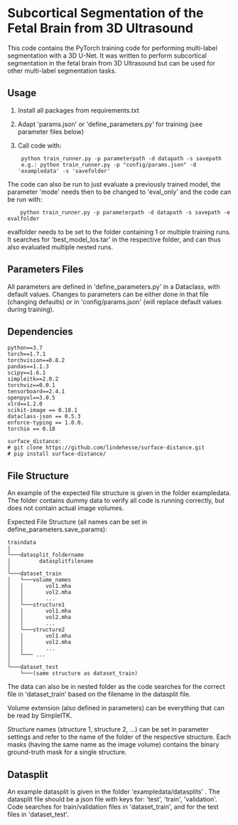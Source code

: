 # Subcortical Segmentation of the Fetal Brain from 3D Ultrasound

This code contains the PyTorch training code for performing multi-label segmentation with a 3D U-Net. It was written to perform subcortical segmentation in the fetal brain from 3D Ultrasound but can be used for other multi-label segmentation tasks.
## Usage

1. Install all packages from requirements.txt
2. Adapt 'params.json' or 'define_parameters.py' for training (see parameter files below)
3. Call code with:
        
        python train_runner.py -p parameterpath -d datapath -s savepath
        e.g.: python train_runner.py -p "config/params.json" -d 'exampledata' -s 'savefolder'


The code can also be run to just evaluate a previously trained model, the parameter 'mode' needs then to be changed to 'eval_only' and the code can be run with:

        python train_runner.py -p parameterpath -d datapath -s savepath -e evalfolder

evalfolder needs to be set to the folder containing 1 or multiple training runs. It searches for 'best_model_los.tar' in the respective folder, and can thus also evaluated multiple nested runs. 

## Parameters Files
All parameters are defined in 'define_parameters.py' in a Dataclass, with default values. Changes to parameters can be either done in that file (changing defaults) or in 'config/params.json' (will replace default values during training).

## Dependencies
```
python==3.7
torch==1.7.1
torchvision==0.8.2
pandas==1.1.3
scipy==1.6.1
simpleitk==2.0.2
torchviz==0.0.1
tensorboard==2.4.1
openpyxl==3.0.5
xlrd==1.2.0
scikit-image == 0.18.1
dataclass-json == 0.5.3
enforce-typing == 1.0.0.
torchio == 0.18

surface_distance:
# git clone https://github.com/lindehesse/surface-distance.git
# pip install surface-distance/

```

## File Structure
An example of the expected file structure is given in the folder exampledata. The folder contains dummy data to verify all code is running correctly, but does not contain actual image volumes. 

Expected File Structure (all names can be set in define_parameters.save_params):
```
traindata  
│
└───datasplit_foldername
│  		  datasplitfilename
│   
└───dataset_train
│	└───volume_names
│	│		vol1.mha
│	│		vol2.mha
│	│		...
│	└───structure1
│	│		vol1.mha
│	│		vol2.mha
│	│		...
│	└───structure2
│	│		vol1.mha
│	│		vol2.mha
│	│		...
│	└─── ...
│
└───dataset_test
	└───(same structure as dataset_train)

```

The data can also be in nested folder as the code searches for the correct file in 'dataset_train' based on the filename in the datasplit file. 

Volume extension (also defined in parameters) can be everything that can be read by SimpleITK. 

Structure names (structure 1, structure 2, ...) can be set in parameter settings and refer to the name of the folder of the respective structure. Each masks (having the same name as the image volume) contains the binary ground-truth mask for a single structure. 

## Datasplit
An example datasplit is given in the folder 'exampledata/datasplits' . The datasplit file should be a json file with keys for: 'test', 'train', 'validation'. Code searches for train/validation files in 'dataset_train', and for the test files in 'dataset_test'. 

